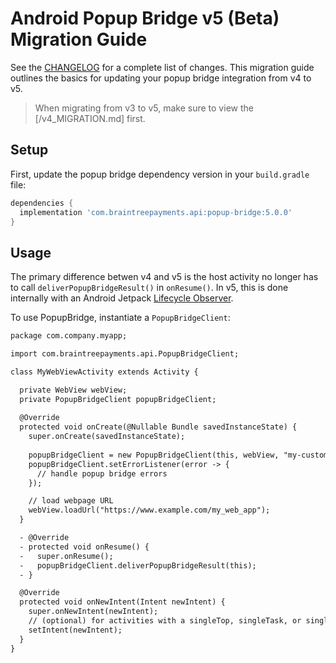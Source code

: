 # Android Popup Bridge v5 (Beta) Migration Guide

See the [CHANGELOG](/CHANGELOG.md) for a complete list of changes. This migration guide outlines the basics for updating your popup bridge integration from v4 to v5.

> When migrating from v3 to v5, make sure to view the [/v4_MIGRATION.md] first.

## Setup

First, update the popup bridge dependency version in your `build.gradle` file:

```groovy
dependencies {
  implementation 'com.braintreepayments.api:popup-bridge:5.0.0'
}
```

## Usage

The primary difference betwen v4 and v5 is the host activity no longer has to call `deliverPopupBridgeResult()` in `onResume()`. In v5, this is done internally with an Android Jetpack [Lifecycle Observer](https://developer.android.com/topic/libraries/architecture/lifecycle).

To use PopupBridge, instantiate a `PopupBridgeClient`:

```diff
package com.company.myapp;

import com.braintreepayments.api.PopupBridgeClient;

class MyWebViewActivity extends Activity {

  private WebView webView;
  private PopupBridgeClient popupBridgeClient;
  
  @Override
  protected void onCreate(@Nullable Bundle savedInstanceState) {
    super.onCreate(savedInstanceState);
    
    popupBridgeClient = new PopupBridgeClient(this, webView, "my-custom-url-scheme");
    popupBridgeClient.setErrorListener(error -> {
      // handle popup bridge errors
    });

    // load webpage URL
    webView.loadUrl("https://www.example.com/my_web_app");
  }

  - @Override
  - protected void onResume() {
  -   super.onResume();
  -   popupBridgeClient.deliverPopupBridgeResult(this);
  - }

  @Override
  protected void onNewIntent(Intent newIntent) {
    super.onNewIntent(newIntent);
    // (optional) for activities with a singleTop, singleTask, or singleInstance launch mode
    setIntent(newIntent);
  }
}
```
